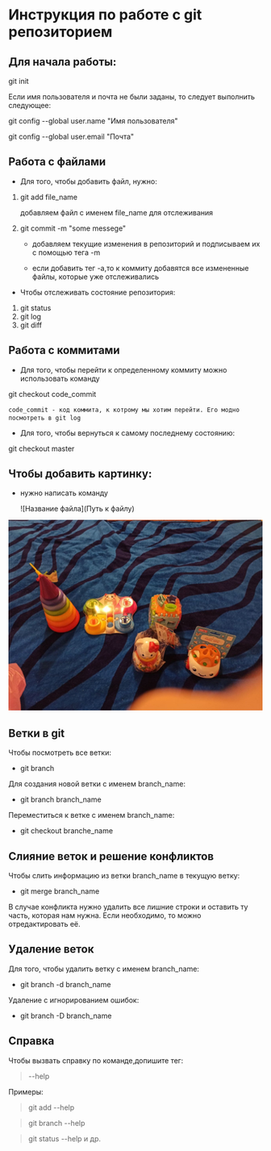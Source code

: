 # Инструкция по работе с git репозиторием

## Для начала работы:
git init

Если имя пользователя и почта не были заданы, то следует выполнить следующее:

 git config --global user.name "Имя пользователя"

 git config --global user.email "Почта"

## Работа с файлами
* Для того, чтобы добавить файл, нужно:
1. git add file_name

   добавляем файл с именем file_name для отслеживания
2. git commit -m "some messege"

   * добавляем текущие изменения в репозиторий и подписываем их с помощью тега -m

   * если добавить тег -a,то к коммиту добавятся все измененные файлы, которые уже отслеживались

* Чтобы отслеживать состояние репозитория:

1. git status
2. git log
3. git diff

## Работа с коммитами

* Для того, чтобы перейти к определенному коммиту можно использовать команду
 
 git checkout code_commit

    code_commit - код коммита, к котрому мы хотим перейти. Его модно посмотреть в git log

* Для того, чтобы вернуться к самому последнему состоянию:

 git checkout master

 ## Чтобы добавить картинку:
 * нужно написать команду 

   ![Название файла](Путь к файлу)

![Happy birthday](photo_2021-09-23_18-39-23.jpg)

## Ветки в git

Чтобы посмотреть все ветки:
* git branch

Для создания новой ветки с именем branch_name:
* git branch branch_name

Переместиться к ветке с именем branch_name:
* git checkout branche_name

## Слияние веток и решение конфликтов
Чтобы слить информацию из ветки branch_name в текущую ветку:
* git merge branch_name

В случае конфликта нужно удалить все лишние строки и оставить ту часть, которая нам нужна. Если необходимо, то можно отредактировать её.

## Удаление веток
Для того, чтобы удалить ветку с именем branch_name:
* git branch -d branch_name

Удаление с игнорированием ошибок:
* git branch -D branch_name

## Справка
Чтобы вызвать справку по команде,допишите тег: 
> --help

Примеры:
> git add --help

> git branch --help

> git status --help и др.